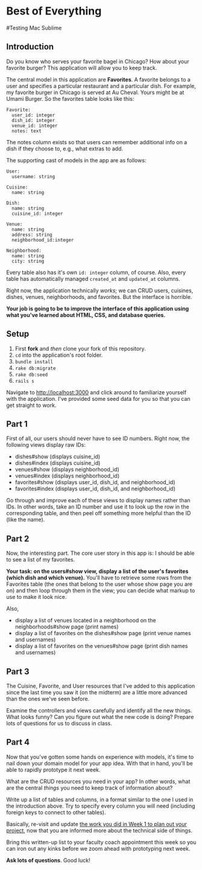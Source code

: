 # Best of Everything

#Testing Mac Sublime

## Introduction

Do you know who serves your favorite bagel in Chicago? How about your favorite burger? This application will allow you to keep track.

The central model in this application are **Favorites**. A favorite belongs to a user and specifies a particular restaurant and a particular dish. For example, my favorite burger in Chicago is served at Au Cheval. Yours might be at Umami Burger. So the favorites table looks like this:

    Favorite:
      user_id: integer
      dish_id: integer
      venue_id: integer
      notes: text

The notes column exists so that users can remember additional info on a dish if they choose to, e.g., what extras to add.

The supporting cast of models in the app are as follows:

    User:
      username: string

    Cuisine:
      name: string

    Dish:
      name: string
      cuisine_id: integer

    Venue:
      name: string
      address: string
      neighborhood_id:integer

    Neighborhood:
      name: string
      city: string

Every table also has it's own `id: integer` column, of course. Also, every table has automatically managed `created_at` and `updated_at` columns.

Right now, the application technically *works*; we can CRUD users, cuisines, dishes, venues, neighborhoods, and favorites. But the interface is horrible.

**Your job is going to be to improve the interface of this application using what you've learned about HTML, CSS, and database queries.**

## Setup

 1. First **fork** and *then* clone your fork of this repository.
 1. `cd` into the application's root folder.
 1. `bundle install`
 1. `rake db:migrate`
 1. `rake db:seed`
 1. `rails s`

Navigate to [http://localhost:3000](http://localhost:3000) and click around to familiarize yourself with the application. I've provided some seed data for you so that you can get straight to work.

## Part 1

First of all, our users should never have to see ID numbers. Right now, the following views display raw IDs:

 - dishes#show (displays cuisine_id)
 - dishes#index (displays cuisine_id)
 - venues#show (displays neighborhood_id)
 - venues#index (displays neighborhood_id)
 - favorites#show (displays user_id, dish_id, and neighborhood_id)
 - favorites#index (displays user_id, dish_id, and neighborhood_id)

Go through and improve each of these views to display names rather than IDs. In other words, take an ID number and use it to look up the row in the corresponding table, and then peel off something more helpful than the ID (like the name).

## Part 2

Now, the interesting part. The core user story in this app is: I should be able to see a list of my favorites.

**Your task: on the users#show view, display a list of the user's favorites (which dish and which venue).** You'll have to retrieve some rows from the Favorites table (the ones that belong to the user whose show page you are on) and then loop through them in the view; you can decide what markup to use to make it look nice.

Also,

 - display a list of venues located in a neighborhood on the neighborhoods#show page (print names)
 - display a list of favorites on the dishes#show page (print venue names and usernames)
 - display a list of favorites on the venues#show page (print dish names and usernames)

## Part 3

The Cuisine, Favorite, and User resources that I've added to this application since the last time you saw it (on the midterm) are a little more advanced than the ones we've seen before.

Examine the controllers and views carefully and identify all the new things. What looks funny? Can you figure out what the new code is doing? Prepare lots of questions for us to discuss in class.

## Part 4

Now that you've gotten some hands on experience with models, it's time to nail down your domain model for your app idea. With that in hand, you'll be able to rapidly prototype it next week.

What are the CRUD resources you need in your app? In other words, what are the central *things* you need to keep track of information about?

Write up a list of tables and columns, in a format similar to the one I used in the introduction above. Try to specify every column you will need (including foreign keys to connect to other tables).

Basically, re-visit and update [the work you did in Week 1 to plan out your project](http://ask.initialversion.com/t/a-problem-solving-pattern/77), now that you are informed more about the technical side of things.

Bring this written-up list to your faculty coach appointment this week so you can iron out any kinks before we zoom ahead with prototyping next week.

**Ask lots of questions**. Good luck!

